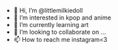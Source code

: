 - 👋 Hi, I’m @littlemilkiedoll
- 👀 I’m interested in kpop and anime
- 🌱 I’m currently learning art
- 💞️ I’m looking to collaborate on ...
- 📫 How to reach me instagram<3


<!---
littlemilkiedoll/littlemilkiedoll is a ✨ special ✨ repository because its `README.md` (this file) appears on your GitHub profile.
You can click the Preview link to take a look at your changes.
--->
